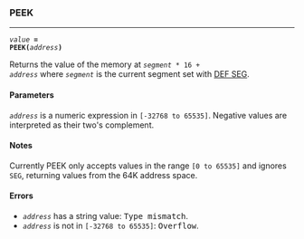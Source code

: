 ### PEEK
***
<code><var>value</var> <b>= PEEK(</b><var>address</var><b>)</b></code>

Returns the value of the memory at  <code><var>segment</var> * 16 + <var>address</var></code> where <code><var>segment</var></code>
 is the current segment set with [DEF SEG](#DEF-SEG).

#### Parameters
<code><var>address</var></code> is a numeric expression in `[-32768 to 65535]`. Negative values are interpreted as their two's complement.

#### Notes
Currently PEEK only accepts values in the range `[0 to 65535]` and ignores `SEG`, returning values from the 64K address space.

#### Errors
* <code><var>address</var></code> has a string value: <samp>Type mismatch</samp>.
* <code><var>address</var></code> is not in `[-32768 to 65535]`: <samp>Overflow</samp>.
